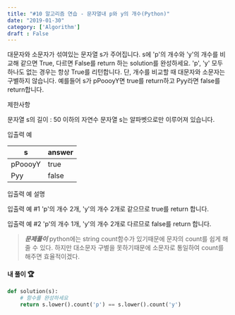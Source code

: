 ```yaml
---
title: "#10 알고리즘 연습 - 문자열내 p와 y의 개수(Python)"
date: "2019-01-30"
category: ['Algorithm']
draft : False
---
```



대문자와 소문자가 섞여있는 문자열 s가 주어집니다. 
s에 'p'의 개수와 'y'의 개수를 비교해 같으면 True, 
다르면 False를 return 하는 solution를 완성하세요. 
'p', 'y' 모두 하나도 없는 경우는 항상 True를 리턴합니다. 
단, 개수를 비교할 때 대문자와 소문자는 구별하지 않습니다.
예를들어 s가 pPoooyY면 true를 return하고 Pyy라면 false를 return합니다.


제한사항

문자열 s의 길이 : 50 이하의 자연수
문자열 s는 알파벳으로만 이루어져 있습니다.


입출력 예

|s	|answer|
|-|-|
|pPoooyY|	true|
|Pyy|	false|


입출력 예 설명

입출력 예 #1
'p'의 개수 2개, 'y'의 개수 2개로 같으므로 true를 return 합니다.

입출력 예 #2
'p'의 개수 1개, 'y'의 개수 2개로 다르므로 false를 return 합니다.


>__*문제풀이*__
python에는 string count함수가 있기때문에 문자의 count를 쉽게 해줄 수 있다.
하지만 대소문자 구별을 못하기때문에 소문자로 통일하여 count를 해주면 효율적이겠다.


#### 내 풀이 🏆
```python
def solution(s):
    # 함수를 완성하세요
    return s.lower().count('p') == s.lower().count('y')
```